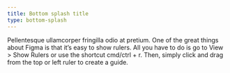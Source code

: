 ```yaml
---
title: Bottom splash title
type: bottom-splash
---
```


Pellentesque ullamcorper fringilla odio at pretium. One of the great things about Figma is that it’s easy to show rulers. All you have to do is go to View > Show Rulers or use the shortcut cmd/ctrl + r. Then, simply click and drag from the top or left ruler to create a guide.

